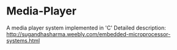 # Media-Player
A media player system implemented in 'C'
Detailed description: http://sugandhasharma.weebly.com/embedded-microprocessor-systems.html

